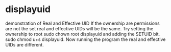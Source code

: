 displayuid
==========

demonstration of Real and Effective UID
If the ownership are permissions are not the set real and effective UIDs will be the same.
Try setting the ownership to root sudo chown root displayuid and adding the SETUID bit. sudo chmod u+s
displayuid. Now running the program the real and effective UIDs are different.
